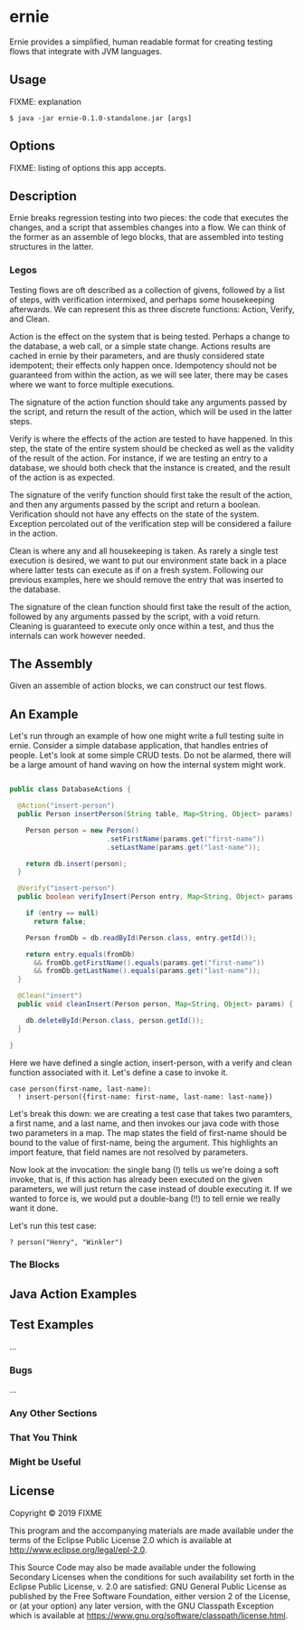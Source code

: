 # ernie

Ernie provides a simplified, human readable format for creating testing flows that integrate with JVM languages.

## Usage

FIXME: explanation

    $ java -jar ernie-0.1.0-standalone.jar [args]

## Options

FIXME: listing of options this app accepts.

## Description

Ernie breaks regression testing into two pieces: the code that executes the changes, and a script that assembles changes into a flow. We can think of the former as an assemble of lego blocks, that are assembled into testing structures in the latter.

### Legos

Testing flows are oft described as a collection of givens, followed by a list of steps, with verification intermixed, and perhaps some housekeeping afterwards. We can represent this as three discrete functions: Action, Verify, and Clean.

Action is the effect on the system that is being tested. Perhaps a change to the database, a web call, or a simple state change. Actions results are cached in ernie by their parameters, and are thusly considered state idempotent; their effects only happen once. Idempotency should not be guaranteed from within the action, as we will see later, there may be cases where we want to force multiple executions.

The signature of the action function should take any arguments passed by the script, and return the result of the action, which will be used in the latter steps.

Verify is where the effects of the action are tested to have happened. In this step, the state of the entire system should be checked as well as the validity of the result of the action. For instance, if we are testing an entry to a database, we should both check that the instance is created, and the result of the action is as expected.

The signature of the verify function should first take the result of the action, and then any arguments passed by the script and return a boolean. Verification should not have any effects on the state of the system. Exception percolated out of the verification step will be considered a failure in the action.

Clean is where any and all housekeeping is taken. As rarely a single test execution is desired, we want to put our environment state back in a place where latter tests can execute as if on a fresh system. Following our previous examples, here we should remove the entry that was inserted to the database.

The signature of the clean function should first take the result of the action, followed by any arguments passed by the script, with a void return. Cleaning is guaranteed to execute only once within a test, and thus the internals can work however needed.

## The Assembly

Given an assemble of action blocks, we can construct our test flows.

## An Example

Let's run through an example of how one might write a full testing suite in ernie. Consider a simple database application, that handles entries of people. Let's look at some simple CRUD tests. Do not be alarmed, there will be a large amount of hand waving on how the internal system might work.

```java

public class DatabaseActions {

  @Action("insert-person")
  public Person insertPerson(String table, Map<String, Object> params) {

    Person person = new Person()
                        .setFirstName(params.get("first-name"))
                        .setLastName(params.get("last-name"));

    return db.insert(person);
  }

  @Verify("insert-person")
  public boolean verifyInsert(Person entry, Map<String, Object> params) {

    if (entry == null)
      return false;

    Person fromDb = db.readById(Person.class, entry.getId());

    return entry.equals(fromDb)
      && fromDb.getFirstName().equals(params.get("first-name"))
      && fromDb.getLastName().equals(params.get("last-name"));
  }

  @Clean("insert")
  public void cleanInsert(Person person, Map<String, Object> params) {

    db.deleteById(Person.class, person.getId());
  }

}

```

Here we have defined a single action, insert-person, with a verify and clean function associated with it. Let's define a case to invoke it.

```
case person(first-name, last-name):
  ! insert-person({first-name: first-name, last-name: last-name})
```

Let's break this down: we are creating a test case that takes two paramters, a first name, and a last name, and then invokes our java code with those two parameters in a map. The map states the field of first-name should be bound to the value of first-name, being the argument. This highlights an import feature, that field names are not resolved by parameters.

Now look at the invocation: the single bang (!) tells us we're doing a soft invoke, that is, if this action has already been executed on the given parameters, we will just return the case instead of double executing it. If we wanted to force is, we would put a double-bang (!!) to tell ernie we really want it done.

Let's run this test case:

```
? person("Henry", "Winkler")
```

### The Blocks



## Java Action Examples



## Test Examples



...

### Bugs

...

### Any Other Sections
### That You Think
### Might be Useful

## License

Copyright © 2019 FIXME

This program and the accompanying materials are made available under the
terms of the Eclipse Public License 2.0 which is available at
http://www.eclipse.org/legal/epl-2.0.

This Source Code may also be made available under the following Secondary
Licenses when the conditions for such availability set forth in the Eclipse
Public License, v. 2.0 are satisfied: GNU General Public License as published by
the Free Software Foundation, either version 2 of the License, or (at your
option) any later version, with the GNU Classpath Exception which is available
at https://www.gnu.org/software/classpath/license.html.
